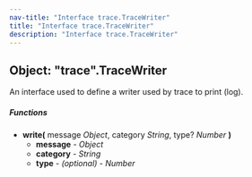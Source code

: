 ```yaml
---
nav-title: "Interface trace.TraceWriter"
title: "Interface trace.TraceWriter"
description: "Interface trace.TraceWriter"
---
```

## Object: "trace".TraceWriter  
An interface used to define a writer used by trace to print (log).

##### Functions
 - **write(** message _Object_, category _String_, type? _Number_ **)**
   - **message** - _Object_
   - **category** - _String_
   - **type** - _(optional)_ - _Number_